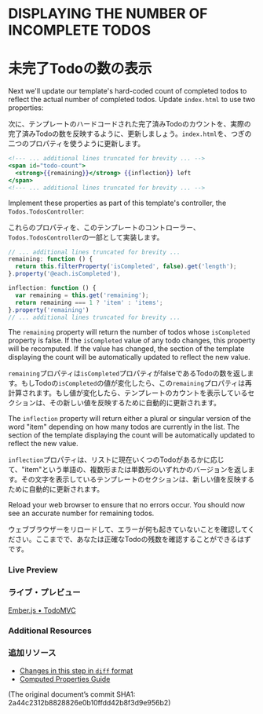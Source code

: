 # DISPLAYING THE NUMBER OF INCOMPLETE TODOS
# 未完了Todoの数の表示

Next we'll update our template's hard-coded count of completed todos to reflect the actual number of completed todos. Update `index.html` to use two properties:

次に、テンプレートのハードコードされた完了済みTodoのカウントを、実際の完了済みTodoの数を反映するように、更新しましょう。`index.html`を、つぎの二つのプロパティを使うように更新します。

```handlebars
<!--- ... additional lines truncated for brevity ... -->
<span id="todo-count">
  <strong>{{remaining}}</strong> {{inflection}} left
</span>
<!--- ... additional lines truncated for brevity ... -->
```

Implement these properties as part of this template's controller, the `Todos.TodosController`:

これらのプロパティを、このテンプレートのコントローラー、`Todos.TodosController`の一部として実装します。

```javascript
// ... additional lines truncated for brevity ...
remaining: function () {
  return this.filterProperty('isCompleted', false).get('length');
}.property('@each.isCompleted'),

inflection: function () {
  var remaining = this.get('remaining');
  return remaining === 1 ? 'item' : 'items';
}.property('remaining')
// ... additional lines truncated for brevity ...
```

The `remaining` property will return the number of todos whose `isCompleted` property is false. If the `isCompleted` value of any todo changes, this property will be recomputed. If the value has changed, the section of the template displaying the count will be automatically updated to reflect the new value.

`remaining`プロパティは`isCompleted`プロパティがfalseであるTodoの数を返します。もしTodoの`isCompleted`の値が変化したら、この`remaining`プロパティは再計算されます。もし値が変化したら、テンプレートのカウントを表示しているセクションは、その新しい値を反映するために自動的に更新されます。

The `inflection` property will return either a plural or singular version of the word "item" depending on how many todos are currently in the list. The section of the template displaying the count will be automatically updated to reflect the new value.

`inflection`プロパティは、リストに現在いくつのTodoがあるかに応じて、"item"という単語の、複数形または単数形のいずれかのバージョンを返します。その文字を表示しているテンプレートのセクションは、新しい値を反映するために自動的に更新されます。

 Reload your web browser to ensure that no errors occur. You should now see an accurate number for remaining todos.
 
ウェブブラウザーをリロードして、エラーが何も起きていないことを確認してください。ここまでで、あなたは正確なTodoの残数を確認することができるはずです。

### Live Preview
### ライブ・プレビュー
<a class="jsbin-embed" href="http://jsbin.com/onOCIrA/1/embed?live">Ember.js • TodoMVC</a><script src="http://static.jsbin.com/js/embed.js"></script>
  
### Additional Resources
### 追加リソース
  * [Changes in this step in `diff` format](https://github.com/emberjs/quickstart-code-sample/commit/b418407ed9666714c82d894d6b70f785674f7a45)
  * [Computed Properties Guide](/guides/object-model/computed-properties/) 

(The original document’s commit SHA1: 2a44c2312b8828826e0b10ffdd42b8f3d9e956b2)